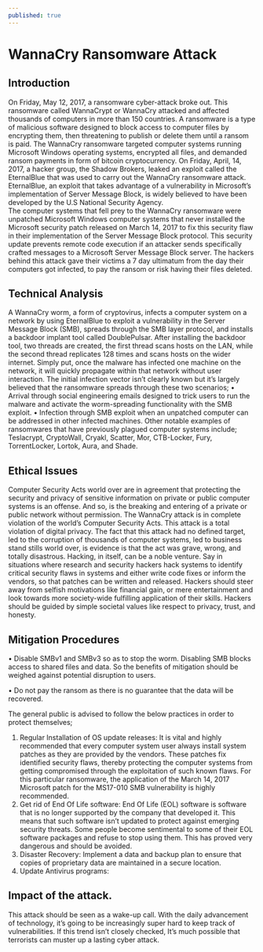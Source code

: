 ```yaml
---
published: true
---
```

WannaCry Ransomware Attack 
=========================

Introduction 
------------

On Friday, May 12, 2017, a ransomware cyber-attack broke out. This ransomware called WannaCrypt or WannaCry attacked and affected thousands of computers in more than 150 countries.
A ransomware is a type of malicious software designed to block access to computer files by encrypting them, then threatening to publish or delete them until a ransom is paid. 
The WannaCry ransomware targeted computer systems running Microsoft Windows operating systems, encrypted all files, and demanded ransom payments in form of bitcoin cryptocurrency. 
On Friday, April, 14, 2017, a hacker group, the Shadow Brokers, leaked an exploit called the EternalBlue that was used to carry out the WannaCry ransomware attack.
EternalBlue, an exploit that takes advantage of a vulnerability in Microsoft’s implementation of Server Message Block, is widely believed to have been developed by the U.S National Security Agency.  
The computer systems that fell prey to the WannaCry ransomware were unpatched Microsoft Windows computer systems that never installed the Microsoft security patch released on March 14, 2017 to fix this security flaw in their implementation of the Server Message Block protocol. This security update prevents remote code execution if an attacker sends specifically crafted messages to a Microsoft Server Message Block server. 
The hackers behind this attack gave their victims a 7 day ultimatum from the day their computers got infected, to pay the ransom or risk having their files deleted. 

Technical Analysis
------------------
A WannaCry worm, a form of cryptovirus, infects a computer system on a network by using EternalBlue to exploit a vulnerability in the Server Message Block (SMB), spreads through the SMB layer protocol, and installs a backdoor implant tool called DoublePulsar. After installing the backdoor tool, two threads are created, the first thread scans hosts on the LAN, while the second thread replicates 128 times and scans hosts on the wider internet. Simply put, once the malware has infected one machine on the network, it will quickly propagate within that network without user interaction. 
The initial infection vector isn’t clearly known but it’s largely believed that the ransomware spreads through these two scenarios;
•	Arrival through social engineering emails designed to trick users to run the malware and activate the worm-spreading functionality with the SMB exploit. 
•	Infection through SMB exploit when an unpatched computer can be addressed in other infected machines.
Other notable examples of ransomwares that have previously plagued computer systems include; Teslacrypt, CryptoWall, Cryakl, Scatter, Mor, CTB-Locker, Fury, TorrentLocker, Lortok, Aura, and Shade. 

Ethical Issues
--------------

Computer Security Acts world over are in agreement that protecting the security and privacy of sensitive information on private or public computer systems is an offense. And so, is the breaking and entering of a private or public network without permission. 
The WannaCry attack is in complete violation of the world’s Computer Security Acts. This attack is a total violation of digital privacy. 
The fact that this attack had no defined target, led to the corruption of thousands of computer systems, led to business stand stills world over, is evidence is that the act was grave, wrong, and totally disastrous.
Hacking, in itself, can be a noble venture. Say in situations where research and security hackers hack systems to identify critical security flaws in systems and either write code fixes or inform the vendors, so that patches can be written and released.
Hackers should steer away from selfish motivations like financial gain, or mere entertainment and look towards more society-wide fulfilling application of their skills. 
Hackers should be guided by simple societal values like respect to privacy, trust, and honesty.

Mitigation Procedures
---------------------

•	Disable SMBv1 and SMBv3 so as to stop the worm. Disabling SMB blocks access to shared files and data. So the benefits of mitigation should be weighed against potential disruption to users. 

•	Do not pay the ransom as there is no guarantee that the data will be recovered. 

The general public is advised to follow the below practices in order to protect themselves; 
1.	Regular Installation of OS update releases: It is vital and highly recommended that every computer system user always install system patches as they are provided by the vendors. These patches fix identified security flaws, thereby protecting the computer systems from getting compromised through the exploitation of such known flaws. For this particular ransomware, the application of the March 14, 2017 Microsoft patch for the MS17-010 SMB vulnerability is highly recommended. 
2.	Get rid of End Of Life software: End Of Life (EOL) software is software that is no longer supported by the company that developed it. This means that such software isn’t updated to protect against emerging security threats. Some people become sentimental to some of their EOL software packages and refuse to stop using them. This has proved very dangerous and should be avoided. 
3.	Disaster Recovery:  Implement a data and backup plan to ensure that copies of proprietary data are maintained in a secure location. 
4.	Update Antivirus programs:

Impact of the attack.
--------------------
This attack should be seen as a wake-up call. With the daily advancement of technology, it’s going to be increasingly super hard to keep track of vulnerabilities. If this trend isn’t closely checked, It’s much possible that terrorists can muster up a lasting cyber attack. 



